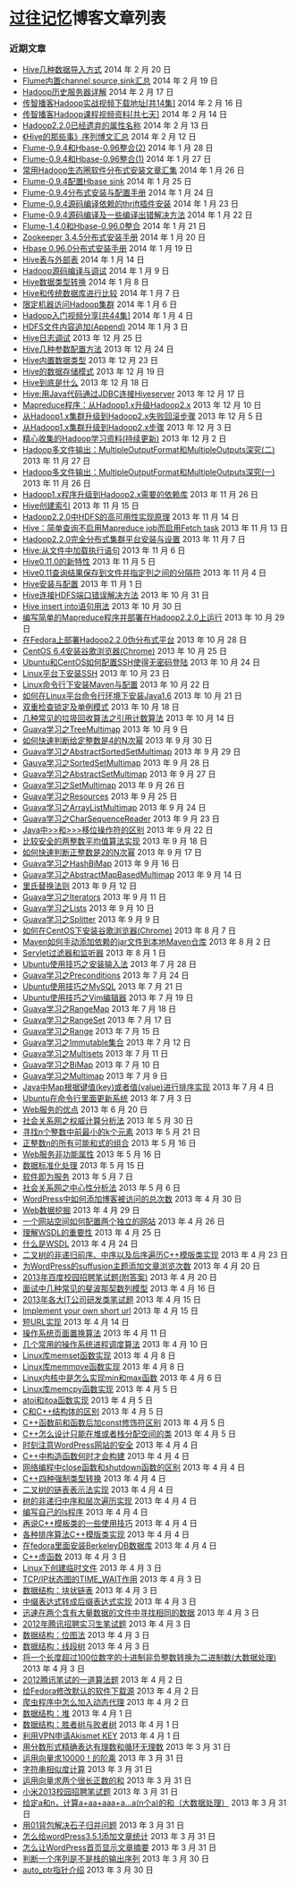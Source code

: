 <html>
<body>
<h1><a href="http://www.iteblog.com">过往记忆</a>博客文章列表</h1>
<div class="dbx-content">		<h3 class="dbx-handle plain">近期文章</h3>		<ul>
					<li>
				<a href="http://www.iteblog.com/archives/949">Hive几种数据导入方式</a>
							<span class="post-date">2014 年 2 月 20 日</span>
						</li>
					<li>
				<a href="http://www.iteblog.com/archives/948">Flume内置channel,source,sink汇总</a>
							<span class="post-date">2014 年 2 月 19 日</span>
						</li>
					<li>
				<a href="http://www.iteblog.com/archives/936">Hadoop历史服务器详解</a>
							<span class="post-date">2014 年 2 月 17 日</span>
						</li>
					<li>
				<a href="http://www.iteblog.com/archives/933">传智播客Hadoop实战视频下载地址[共14集]</a>
							<span class="post-date">2014 年 2 月 16 日</span>
						</li>
					<li>
				<a href="http://www.iteblog.com/archives/928">传智播客Hadoop课程视频资料[共七天]</a>
							<span class="post-date">2014 年 2 月 14 日</span>
						</li>
					<li>
				<a href="http://www.iteblog.com/archives/923">Hadoop2.2.0已经遗弃的属性名称</a>
							<span class="post-date">2014 年 2 月 13 日</span>
						</li>
					<li>
				<a href="http://www.iteblog.com/archives/922">《Hive的那些事》序列博文汇总</a>
							<span class="post-date">2014 年 2 月 12 日</span>
						</li>
					<li>
				<a href="http://www.iteblog.com/archives/916">Flume-0.9.4和Hbase-0.96整合(2)</a>
							<span class="post-date">2014 年 1 月 28 日</span>
						</li>
					<li>
				<a href="http://www.iteblog.com/archives/915">Flume-0.9.4和Hbase-0.96整合(1)</a>
							<span class="post-date">2014 年 1 月 27 日</span>
						</li>
					<li>
				<a href="http://www.iteblog.com/archives/913">常用Hadoop生态圈软件分布式安装文章汇集</a>
							<span class="post-date">2014 年 1 月 26 日</span>
						</li>
					<li>
				<a href="http://www.iteblog.com/archives/912">Flume-0.9.4配置Hbase sink</a>
							<span class="post-date">2014 年 1 月 25 日</span>
						</li>
					<li>
				<a href="http://www.iteblog.com/archives/911">Flume-0.9.4分布式安装与配置手册</a>
							<span class="post-date">2014 年 1 月 24 日</span>
						</li>
					<li>
				<a href="http://www.iteblog.com/archives/910">Flume-0.9.4源码编译依赖的thrift插件安装</a>
							<span class="post-date">2014 年 1 月 23 日</span>
						</li>
					<li>
				<a href="http://www.iteblog.com/archives/909">Flume-0.9.4源码编译及一些编译出错解决方法</a>
							<span class="post-date">2014 年 1 月 22 日</span>
						</li>
					<li>
				<a href="http://www.iteblog.com/archives/908">Flume-1.4.0和Hbase-0.96.0整合</a>
							<span class="post-date">2014 年 1 月 21 日</span>
						</li>
					<li>
				<a href="http://www.iteblog.com/archives/904">Zookeeper 3.4.5分布式安装手册</a>
							<span class="post-date">2014 年 1 月 20 日</span>
						</li>
					<li>
				<a href="http://www.iteblog.com/archives/902">Hbase 0.96.0分布式安装手册</a>
							<span class="post-date">2014 年 1 月 19 日</span>
						</li>
					<li>
				<a href="http://www.iteblog.com/archives/899">Hive表与外部表</a>
							<span class="post-date">2014 年 1 月 14 日</span>
						</li>
					<li>
				<a href="http://www.iteblog.com/archives/897">Hadoop源码编译与调试</a>
							<span class="post-date">2014 年 1 月 9 日</span>
						</li>
					<li>
				<a href="http://www.iteblog.com/archives/892">Hive数据类型转换</a>
							<span class="post-date">2014 年 1 月 8 日</span>
						</li>
					<li>
				<a href="http://www.iteblog.com/archives/890">Hive和传统数据库进行比较</a>
							<span class="post-date">2014 年 1 月 7 日</span>
						</li>
					<li>
				<a href="http://www.iteblog.com/archives/888">限定机器访问Hadoop集群</a>
							<span class="post-date">2014 年 1 月 6 日</span>
						</li>
					<li>
				<a href="http://www.iteblog.com/archives/886">Hadoop入门视频分享[共44集]</a>
							<span class="post-date">2014 年 1 月 4 日</span>
						</li>
					<li>
				<a href="http://www.iteblog.com/archives/881">HDFS文件内容追加(Append)</a>
							<span class="post-date">2014 年 1 月 3 日</span>
						</li>
					<li>
				<a href="http://www.iteblog.com/archives/873">Hive日志调试</a>
							<span class="post-date">2013 年 12 月 25 日</span>
						</li>
					<li>
				<a href="http://www.iteblog.com/archives/871">Hive几种参数配置方法</a>
							<span class="post-date">2013 年 12 月 24 日</span>
						</li>
					<li>
				<a href="http://www.iteblog.com/archives/870">Hive内置数据类型</a>
							<span class="post-date">2013 年 12 月 23 日</span>
						</li>
					<li>
				<a href="http://www.iteblog.com/archives/866">Hive的数据存储模式</a>
							<span class="post-date">2013 年 12 月 19 日</span>
						</li>
					<li>
				<a href="http://www.iteblog.com/archives/864">Hive到底是什么</a>
							<span class="post-date">2013 年 12 月 18 日</span>
						</li>
					<li>
				<a href="http://www.iteblog.com/archives/846">Hive:用Java代码通过JDBC连接Hiveserver</a>
							<span class="post-date">2013 年 12 月 17 日</span>
						</li>
					<li>
				<a href="http://www.iteblog.com/archives/854">Mapreduce程序：从Hadoop1.x升级Hadoop2.x</a>
							<span class="post-date">2013 年 12 月 10 日</span>
						</li>
					<li>
				<a href="http://www.iteblog.com/archives/857">从Hadoop1.x集群升级到Hadoop2.x失败回滚步骤</a>
							<span class="post-date">2013 年 12 月 5 日</span>
						</li>
					<li>
				<a href="http://www.iteblog.com/archives/856">从Hadoop1.x集群升级到Hadoop2.x步骤</a>
							<span class="post-date">2013 年 12 月 3 日</span>
						</li>
					<li>
				<a href="http://www.iteblog.com/archives/851">精心收集的Hadoop学习资料(持续更新)</a>
							<span class="post-date">2013 年 12 月 2 日</span>
						</li>
					<li>
				<a href="http://www.iteblog.com/archives/848">Hadoop多文件输出：MultipleOutputFormat和MultipleOutputs深究(二)</a>
							<span class="post-date">2013 年 11 月 27 日</span>
						</li>
					<li>
				<a href="http://www.iteblog.com/archives/842">Hadoop多文件输出：MultipleOutputFormat和MultipleOutputs深究(一)</a>
							<span class="post-date">2013 年 11 月 26 日</span>
						</li>
					<li>
				<a href="http://www.iteblog.com/archives/840">Hadoop1.x程序升级到Hadoop2.x需要的依赖库</a>
							<span class="post-date">2013 年 11 月 26 日</span>
						</li>
					<li>
				<a href="http://www.iteblog.com/archives/836">Hive创建索引</a>
							<span class="post-date">2013 年 11 月 15 日</span>
						</li>
					<li>
				<a href="http://www.iteblog.com/archives/833">Hadoop2.2.0中HDFS的高可用性实现原理</a>
							<span class="post-date">2013 年 11 月 14 日</span>
						</li>
					<li>
				<a href="http://www.iteblog.com/archives/831">Hive：简单查询不启用Mapreduce job而启用Fetch task</a>
							<span class="post-date">2013 年 11 月 13 日</span>
						</li>
					<li>
				<a href="http://www.iteblog.com/archives/817">Hadoop2.2.0完全分布式集群平台安装与设置</a>
							<span class="post-date">2013 年 11 月 7 日</span>
						</li>
					<li>
				<a href="http://www.iteblog.com/archives/815">Hive:从文件中加载执行语句</a>
							<span class="post-date">2013 年 11 月 6 日</span>
						</li>
					<li>
				<a href="http://www.iteblog.com/archives/814">Hive0.11.0的新特性</a>
							<span class="post-date">2013 年 11 月 5 日</span>
						</li>
					<li>
				<a href="http://www.iteblog.com/archives/813">Hive0.11查询结果保存到文件并指定列之间的分隔符</a>
							<span class="post-date">2013 年 11 月 4 日</span>
						</li>
					<li>
				<a href="http://www.iteblog.com/archives/807">Hive安装与配置</a>
							<span class="post-date">2013 年 11 月 1 日</span>
						</li>
					<li>
				<a href="http://www.iteblog.com/archives/802">Hive连接HDFS端口错误解决方法</a>
							<span class="post-date">2013 年 10 月 31 日</span>
						</li>
					<li>
				<a href="http://www.iteblog.com/archives/798">Hive insert into语句用法</a>
							<span class="post-date">2013 年 10 月 30 日</span>
						</li>
					<li>
				<a href="http://www.iteblog.com/archives/789">编写简单的Mapreduce程序并部署在Hadoop2.2.0上运行</a>
							<span class="post-date">2013 年 10 月 29 日</span>
						</li>
					<li>
				<a href="http://www.iteblog.com/archives/790">在Fedora上部署Hadoop2.2.0伪分布式平台</a>
							<span class="post-date">2013 年 10 月 28 日</span>
						</li>
					<li>
				<a href="http://www.iteblog.com/archives/782">CentOS 6.4安装谷歌浏览器(Chrome)</a>
							<span class="post-date">2013 年 10 月 25 日</span>
						</li>
					<li>
				<a href="http://www.iteblog.com/archives/781">Ubuntu和CentOS如何配置SSH使得无密码登陆</a>
							<span class="post-date">2013 年 10 月 24 日</span>
						</li>
					<li>
				<a href="http://www.iteblog.com/archives/780">Linux平台下安装SSH</a>
							<span class="post-date">2013 年 10 月 23 日</span>
						</li>
					<li>
				<a href="http://www.iteblog.com/archives/775">Linux命令行下安装Maven与配置</a>
							<span class="post-date">2013 年 10 月 22 日</span>
						</li>
					<li>
				<a href="http://www.iteblog.com/archives/774">如何在Linux平台命令行环境下安装Java1.6</a>
							<span class="post-date">2013 年 10 月 21 日</span>
						</li>
					<li>
				<a href="http://www.iteblog.com/archives/773">双重检查锁定及单例模式</a>
							<span class="post-date">2013 年 10 月 18 日</span>
						</li>
					<li>
				<a href="http://www.iteblog.com/archives/770">几种常见的垃圾回收算法之引用计数算法</a>
							<span class="post-date">2013 年 10 月 14 日</span>
						</li>
					<li>
				<a href="http://www.iteblog.com/archives/765">Guava学习之TreeMultimap</a>
							<span class="post-date">2013 年 10 月 9 日</span>
						</li>
					<li>
				<a href="http://www.iteblog.com/archives/764">如何快速判断给定整数是4的N次幂</a>
							<span class="post-date">2013 年 9 月 30 日</span>
						</li>
					<li>
				<a href="http://www.iteblog.com/archives/761">Guava学习之AbstractSortedSetMultimap</a>
							<span class="post-date">2013 年 9 月 29 日</span>
						</li>
					<li>
				<a href="http://www.iteblog.com/archives/755">Gauva学习之SortedSetMultimap</a>
							<span class="post-date">2013 年 9 月 28 日</span>
						</li>
					<li>
				<a href="http://www.iteblog.com/archives/753">Guava学习之AbstractSetMultimap</a>
							<span class="post-date">2013 年 9 月 27 日</span>
						</li>
					<li>
				<a href="http://www.iteblog.com/archives/750">Guava学习之SetMultimap</a>
							<span class="post-date">2013 年 9 月 26 日</span>
						</li>
					<li>
				<a href="http://www.iteblog.com/archives/746">Guava学习之Resources</a>
							<span class="post-date">2013 年 9 月 25 日</span>
						</li>
					<li>
				<a href="http://www.iteblog.com/archives/742">Guava学习之ArrayListMultimap</a>
							<span class="post-date">2013 年 9 月 24 日</span>
						</li>
					<li>
				<a href="http://www.iteblog.com/archives/741">Guava学习之CharSequenceReader</a>
							<span class="post-date">2013 年 9 月 23 日</span>
						</li>
					<li>
				<a href="http://www.iteblog.com/archives/740">Java中>>和>>>移位操作符的区别</a>
							<span class="post-date">2013 年 9 月 22 日</span>
						</li>
					<li>
				<a href="http://www.iteblog.com/archives/721">比较安全的两整数平均值算法实现</a>
							<span class="post-date">2013 年 9 月 18 日</span>
						</li>
					<li>
				<a href="http://www.iteblog.com/archives/716">如何快速判断正整数是2的N次幂</a>
							<span class="post-date">2013 年 9 月 17 日</span>
						</li>
					<li>
				<a href="http://www.iteblog.com/archives/704">Guava学习之HashBiMap</a>
							<span class="post-date">2013 年 9 月 16 日</span>
						</li>
					<li>
				<a href="http://www.iteblog.com/archives/701">Guava学习之AbstractMapBasedMultimap</a>
							<span class="post-date">2013 年 9 月 14 日</span>
						</li>
					<li>
				<a href="http://www.iteblog.com/archives/696">里氏替换法则</a>
							<span class="post-date">2013 年 9 月 12 日</span>
						</li>
					<li>
				<a href="http://www.iteblog.com/archives/693">Guava学习之Iterators</a>
							<span class="post-date">2013 年 9 月 11 日</span>
						</li>
					<li>
				<a href="http://www.iteblog.com/archives/689">Guava学习之Lists</a>
							<span class="post-date">2013 年 9 月 10 日</span>
						</li>
					<li>
				<a href="http://www.iteblog.com/archives/684">Guava学习之Splitter</a>
							<span class="post-date">2013 年 9 月 9 日</span>
						</li>
					<li>
				<a href="http://www.iteblog.com/archives/656">如何在CentOS下安装谷歌浏览器(Chrome)</a>
							<span class="post-date">2013 年 8 月 7 日</span>
						</li>
					<li>
				<a href="http://www.iteblog.com/archives/646">Maven如何手动添加依赖的jar文件到本地Maven仓库</a>
							<span class="post-date">2013 年 8 月 2 日</span>
						</li>
					<li>
				<a href="http://www.iteblog.com/archives/630">Servlet过滤器和监听器</a>
							<span class="post-date">2013 年 8 月 1 日</span>
						</li>
					<li>
				<a href="http://www.iteblog.com/archives/625">Ubuntu使用技巧之安装输入法</a>
							<span class="post-date">2013 年 7 月 28 日</span>
						</li>
					<li>
				<a href="http://www.iteblog.com/archives/570">Guava学习之Preconditions</a>
							<span class="post-date">2013 年 7 月 24 日</span>
						</li>
					<li>
				<a href="http://www.iteblog.com/archives/564">Ubuntu使用技巧之MySQL</a>
							<span class="post-date">2013 年 7 月 21 日</span>
						</li>
					<li>
				<a href="http://www.iteblog.com/archives/553">Ubuntu使用技巧之Vim编辑器</a>
							<span class="post-date">2013 年 7 月 19 日</span>
						</li>
					<li>
				<a href="http://www.iteblog.com/archives/546">Guava学习之RangeMap</a>
							<span class="post-date">2013 年 7 月 18 日</span>
						</li>
					<li>
				<a href="http://www.iteblog.com/archives/538">Guava学习之RangeSet</a>
							<span class="post-date">2013 年 7 月 17 日</span>
						</li>
					<li>
				<a href="http://www.iteblog.com/archives/531">Guava学习之Range</a>
							<span class="post-date">2013 年 7 月 15 日</span>
						</li>
					<li>
				<a href="http://www.iteblog.com/archives/524">Guava学习之Immutable集合</a>
							<span class="post-date">2013 年 7 月 12 日</span>
						</li>
					<li>
				<a href="http://www.iteblog.com/archives/506">Guava学习之Multisets</a>
							<span class="post-date">2013 年 7 月 11 日</span>
						</li>
					<li>
				<a href="http://www.iteblog.com/archives/501">Guava学习之BiMap</a>
							<span class="post-date">2013 年 7 月 10 日</span>
						</li>
					<li>
				<a href="http://www.iteblog.com/archives/488">Guava学习之Multimap</a>
							<span class="post-date">2013 年 7 月 9 日</span>
						</li>
					<li>
				<a href="http://www.iteblog.com/archives/484">Java中Map根据键值(key)或者值(value)进行排序实现</a>
							<span class="post-date">2013 年 7 月 4 日</span>
						</li>
					<li>
				<a href="http://www.iteblog.com/archives/481">Ubuntu在命令行里面更新系统</a>
							<span class="post-date">2013 年 7 月 3 日</span>
						</li>
					<li>
				<a href="http://www.iteblog.com/archives/472">Web服务的优点</a>
							<span class="post-date">2013 年 6 月 20 日</span>
						</li>
					<li>
				<a href="http://www.iteblog.com/archives/462">社会关系网之权威计算分析法</a>
							<span class="post-date">2013 年 5 月 30 日</span>
						</li>
					<li>
				<a href="http://www.iteblog.com/archives/458">寻找n个整数中前最小的k个元素</a>
							<span class="post-date">2013 年 5 月 21 日</span>
						</li>
					<li>
				<a href="http://www.iteblog.com/archives/452">正整数n的所有可能和式的组合</a>
							<span class="post-date">2013 年 5 月 16 日</span>
						</li>
					<li>
				<a href="http://www.iteblog.com/archives/450">Web服务非功能属性</a>
							<span class="post-date">2013 年 5 月 16 日</span>
						</li>
					<li>
				<a href="http://www.iteblog.com/archives/446">数据标准化处理</a>
							<span class="post-date">2013 年 5 月 15 日</span>
						</li>
					<li>
				<a href="http://www.iteblog.com/archives/337">软件即为服务</a>
							<span class="post-date">2013 年 5 月 7 日</span>
						</li>
					<li>
				<a href="http://www.iteblog.com/archives/427">社会关系网之中心性分析法</a>
							<span class="post-date">2013 年 5 月 6 日</span>
						</li>
					<li>
				<a href="http://www.iteblog.com/archives/379">WordPress中如何添加博客被访问的总次数</a>
							<span class="post-date">2013 年 4 月 30 日</span>
						</li>
					<li>
				<a href="http://www.iteblog.com/archives/343">Web数据挖掘</a>
							<span class="post-date">2013 年 4 月 29 日</span>
						</li>
					<li>
				<a href="http://www.iteblog.com/archives/324">一个网站空间如何配置两个独立的网站</a>
							<span class="post-date">2013 年 4 月 26 日</span>
						</li>
					<li>
				<a href="http://www.iteblog.com/archives/322">理解WSDL的重要性</a>
							<span class="post-date">2013 年 4 月 25 日</span>
						</li>
					<li>
				<a href="http://www.iteblog.com/archives/311">什么是WSDL</a>
							<span class="post-date">2013 年 4 月 24 日</span>
						</li>
					<li>
				<a href="http://www.iteblog.com/archives/308">二叉树的非递归前序、中序以及后序遍历C++模版类实现</a>
							<span class="post-date">2013 年 4 月 23 日</span>
						</li>
					<li>
				<a href="http://www.iteblog.com/archives/301">为WordPress的suffusion主题添加文章浏览次数</a>
							<span class="post-date">2013 年 4 月 20 日</span>
						</li>
					<li>
				<a href="http://www.iteblog.com/archives/295">2013年百度校园招聘笔试题(附答案)</a>
							<span class="post-date">2013 年 4 月 20 日</span>
						</li>
					<li>
				<a href="http://www.iteblog.com/archives/268">面试中几种常见的斐波那契数列模型</a>
							<span class="post-date">2013 年 4 月 16 日</span>
						</li>
					<li>
				<a href="http://www.iteblog.com/archives/262">2013年各大IT公司研发类笔试题</a>
							<span class="post-date">2013 年 4 月 15 日</span>
						</li>
					<li>
				<a href="http://www.iteblog.com/archives/259">Implement your own short url</a>
							<span class="post-date">2013 年 4 月 15 日</span>
						</li>
					<li>
				<a href="http://www.iteblog.com/archives/257">短URL实现</a>
							<span class="post-date">2013 年 4 月 14 日</span>
						</li>
					<li>
				<a href="http://www.iteblog.com/archives/254">操作系统页面置换算法</a>
							<span class="post-date">2013 年 4 月 11 日</span>
						</li>
					<li>
				<a href="http://www.iteblog.com/archives/251">几个常用的操作系统进程调度算法</a>
							<span class="post-date">2013 年 4 月 10 日</span>
						</li>
					<li>
				<a href="http://www.iteblog.com/archives/248">Linux库memset函数实现</a>
							<span class="post-date">2013 年 4 月 8 日</span>
						</li>
					<li>
				<a href="http://www.iteblog.com/archives/244">Linux库memmove函数实现</a>
							<span class="post-date">2013 年 4 月 8 日</span>
						</li>
					<li>
				<a href="http://www.iteblog.com/archives/237">Linux内核中是怎么实现min和max函数</a>
							<span class="post-date">2013 年 4 月 6 日</span>
						</li>
					<li>
				<a href="http://www.iteblog.com/archives/227">Linux库memcpy函数实现</a>
							<span class="post-date">2013 年 4 月 5 日</span>
						</li>
					<li>
				<a href="http://www.iteblog.com/archives/224">atoi和itoa函数实现</a>
							<span class="post-date">2013 年 4 月 5 日</span>
						</li>
					<li>
				<a href="http://www.iteblog.com/archives/219">C和C++结构体的区别</a>
							<span class="post-date">2013 年 4 月 5 日</span>
						</li>
					<li>
				<a href="http://www.iteblog.com/archives/214">C++函数前和函数后加const修饰符区别</a>
							<span class="post-date">2013 年 4 月 5 日</span>
						</li>
					<li>
				<a href="http://www.iteblog.com/archives/211">C++怎么设计只能在堆或者栈分配空间的类</a>
							<span class="post-date">2013 年 4 月 5 日</span>
						</li>
					<li>
				<a href="http://www.iteblog.com/archives/205">时刻注意WordPress网站的安全</a>
							<span class="post-date">2013 年 4 月 4 日</span>
						</li>
					<li>
				<a href="http://www.iteblog.com/archives/202">C++中构造函数何时才会构建</a>
							<span class="post-date">2013 年 4 月 4 日</span>
						</li>
					<li>
				<a href="http://www.iteblog.com/archives/199">网络编程中close函数和shutdown函数的区别</a>
							<span class="post-date">2013 年 4 月 4 日</span>
						</li>
					<li>
				<a href="http://www.iteblog.com/archives/197">C++四种强制类型转换</a>
							<span class="post-date">2013 年 4 月 4 日</span>
						</li>
					<li>
				<a href="http://www.iteblog.com/archives/192">二叉树的链表表示法实现</a>
							<span class="post-date">2013 年 4 月 4 日</span>
						</li>
					<li>
				<a href="http://www.iteblog.com/archives/189">树的非递归中序和层次遍历实现</a>
							<span class="post-date">2013 年 4 月 4 日</span>
						</li>
					<li>
				<a href="http://www.iteblog.com/archives/186">编写自己的ls程序</a>
							<span class="post-date">2013 年 4 月 4 日</span>
						</li>
					<li>
				<a href="http://www.iteblog.com/archives/184">再说C++模板类的一些使用技巧</a>
							<span class="post-date">2013 年 4 月 4 日</span>
						</li>
					<li>
				<a href="http://www.iteblog.com/archives/181">各种排序算法C++模版类实现</a>
							<span class="post-date">2013 年 4 月 4 日</span>
						</li>
					<li>
				<a href="http://www.iteblog.com/archives/179">在fedora里面安装BerkeleyDB数据库</a>
							<span class="post-date">2013 年 4 月 4 日</span>
						</li>
					<li>
				<a href="http://www.iteblog.com/archives/174">C++虚函数</a>
							<span class="post-date">2013 年 4 月 3 日</span>
						</li>
					<li>
				<a href="http://www.iteblog.com/archives/172">Linux下创建临时文件</a>
							<span class="post-date">2013 年 4 月 3 日</span>
						</li>
					<li>
				<a href="http://www.iteblog.com/archives/169">TCP/IP状态图的TIME_WAIT作用</a>
							<span class="post-date">2013 年 4 月 3 日</span>
						</li>
					<li>
				<a href="http://www.iteblog.com/archives/166">数据结构：块状链表</a>
							<span class="post-date">2013 年 4 月 3 日</span>
						</li>
					<li>
				<a href="http://www.iteblog.com/archives/161">中缀表达式转成后缀表达式实现</a>
							<span class="post-date">2013 年 4 月 3 日</span>
						</li>
					<li>
				<a href="http://www.iteblog.com/archives/158">迅速在两个含有大量数据的文件中寻找相同的数据</a>
							<span class="post-date">2013 年 4 月 3 日</span>
						</li>
					<li>
				<a href="http://www.iteblog.com/archives/155">2012年腾讯招聘实习生笔试题</a>
							<span class="post-date">2013 年 4 月 3 日</span>
						</li>
					<li>
				<a href="http://www.iteblog.com/archives/148">数据结构：位图法</a>
							<span class="post-date">2013 年 4 月 3 日</span>
						</li>
					<li>
				<a href="http://www.iteblog.com/archives/144">数据结构：线段树</a>
							<span class="post-date">2013 年 4 月 3 日</span>
						</li>
					<li>
				<a href="http://www.iteblog.com/archives/141">将一个长度超过100位数字的十进制非负整数转换为二进制数(大数据处理)</a>
							<span class="post-date">2013 年 4 月 3 日</span>
						</li>
					<li>
				<a href="http://www.iteblog.com/archives/132">2012腾讯笔试的一道算法题</a>
							<span class="post-date">2013 年 4 月 2 日</span>
						</li>
					<li>
				<a href="http://www.iteblog.com/archives/124">给Fedora修改默认的软件下载源</a>
							<span class="post-date">2013 年 4 月 2 日</span>
						</li>
					<li>
				<a href="http://www.iteblog.com/archives/118">爬虫程序中怎么加入动态代理</a>
							<span class="post-date">2013 年 4 月 2 日</span>
						</li>
					<li>
				<a href="http://www.iteblog.com/archives/97">数据结构：堆</a>
							<span class="post-date">2013 年 4 月 1 日</span>
						</li>
					<li>
				<a href="http://www.iteblog.com/archives/93">数据结构：胜者树与败者树</a>
							<span class="post-date">2013 年 4 月 1 日</span>
						</li>
					<li>
				<a href="http://www.iteblog.com/archives/67">利用VPN申请Akismet KEY</a>
							<span class="post-date">2013 年 4 月 1 日</span>
						</li>
					<li>
				<a href="http://www.iteblog.com/archives/63">用分数形式精确表达有理数和循环无理数</a>
							<span class="post-date">2013 年 3 月 31 日</span>
						</li>
					<li>
				<a href="http://www.iteblog.com/archives/61">运用向量求10000！的阶乘</a>
							<span class="post-date">2013 年 3 月 31 日</span>
						</li>
					<li>
				<a href="http://www.iteblog.com/archives/58">字符串相似度计算</a>
							<span class="post-date">2013 年 3 月 31 日</span>
						</li>
					<li>
				<a href="http://www.iteblog.com/archives/54">运用向量求两个很长正数的和</a>
							<span class="post-date">2013 年 3 月 31 日</span>
						</li>
					<li>
				<a href="http://www.iteblog.com/archives/51">小米2013校园招聘笔试题</a>
							<span class="post-date">2013 年 3 月 31 日</span>
						</li>
					<li>
				<a href="http://www.iteblog.com/archives/43">给定a和n，计算a+aa+aaa+a&#8230;a(n个a)的和（大数据处理）</a>
							<span class="post-date">2013 年 3 月 31 日</span>
						</li>
					<li>
				<a href="http://www.iteblog.com/archives/41">用01背包解决石子归并问题</a>
							<span class="post-date">2013 年 3 月 31 日</span>
						</li>
					<li>
				<a href="http://www.iteblog.com/archives/27">怎么给wordPress3.5.1添加文章统计</a>
							<span class="post-date">2013 年 3 月 31 日</span>
						</li>
					<li>
				<a href="http://www.iteblog.com/archives/21">怎么让WordPress首页显示文章摘要</a>
							<span class="post-date">2013 年 3 月 31 日</span>
						</li>
					<li>
				<a href="http://www.iteblog.com/archives/14">判断一个序列是不是栈的输出序列</a>
							<span class="post-date">2013 年 3 月 30 日</span>
						</li>
					<li>
				<a href="http://www.iteblog.com/archives/5">auto_ptr指针介绍</a>
							<span class="post-date">2013 年 3 月 30 日</span>
						</li>
				</ul>
		</div>
</body>
</html>

